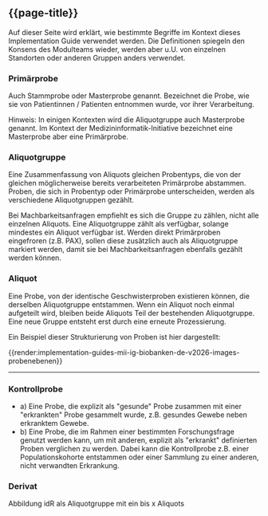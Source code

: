 ## {{page-title}}

Auf dieser Seite wird erklärt, wie bestimmte Begriffe im Kontext dieses Implementation Guide verwendet werden. Die Definitionen spiegeln den Konsens des Modulteams wieder, werden aber u.U. von einzelnen Standorten oder anderen Gruppen anders verwendet.

### Primärprobe

Auch Stammprobe oder Masterprobe genannt. Bezeichnet die Probe, wie sie von Patientinnen / Patienten entnommen wurde, vor ihrer Verarbeitung.

Hinweis: In einigen Kontexten wird die Aliquotgruppe auch Masterprobe genannt. Im Kontext der Medizininformatik-Initiative bezeichnet eine Masterprobe aber eine Primärprobe.

### Aliquotgruppe

Eine Zusammenfassung von Aliquots gleichen Probentyps, die von der gleichen möglicherweise bereits verarbeiteten Primärprobe abstammen.
Proben, die sich in Probentyp oder Primärprobe unterscheiden, werden als verschiedene Aliquotgruppen gezählt.

Bei Machbarkeitsanfragen empfiehlt es sich die Gruppe zu zählen, nicht alle einzelnen Aliquots. Eine Aliquotgruppe zählt als verfügbar, solange mindestes ein Aliquot verfügbar ist. Werden direkt Primärproben eingefroren (z.B. PAX), sollen diese zusätzlich auch als Aliquotgruppe markiert werden, damit sie bei Machbarkeitsanfragen ebenfalls gezählt werden können.


### Aliquot

Eine Probe, von der identische Geschwisterproben existieren können, die derselben Aliquotgruppe entstammen. Wenn ein Aliquot noch einmal aufgeteilt wird, bleiben beide Aliquots Teil der bestehenden Aliquotgruppe. Eine neue Gruppe entsteht erst durch eine erneute Prozessierung.


Ein Beispiel dieser Strukturierung von Proben ist hier dargestellt:

{{render:implementation-guides-mii-ig-biobanken-de-v2026-images-probenebenen}}

------

### Kontrollprobe

- a) Eine Probe, die explizit als "gesunde" Probe zusammen mit einer "erkrankten" Probe gesammelt wurde, z.B. gesundes Gewebe neben erkranktem Gewebe.
- b) Eine Probe, die im Rahmen einer bestimmten Forschungsfrage genutzt werden kann, um mit anderen, explizit als "erkrankt" definierten Proben verglichen zu werden. Dabei kann die Kontrollprobe z.B. einer Populationskohorte entstammen oder einer Sammlung zu einer anderen, nicht verwandten Erkrankung.

### Derivat
Abbildung idR als Aliquotgruppe mit ein bis x Aliquots
